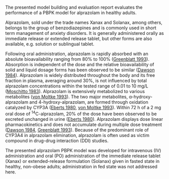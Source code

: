 The presented model building and evaluation report evaluates the performance of a PBPK model for alprazolam in healthy adults.

Alprazolam, sold under the trade names Xanax and Solanax, among others, belongs to the group of benzodiazepines and is commonly used in short term management of anxiety disorders. It is generally administered orally as immediate release or extended release tablet, but other forms are also available, e.g. solution or sublingual tablet.

Following oral administration, alprazolam is rapidly absorbed with an absolute bioavailability ranging from 80% to 100% ([Greenblatt 1993](#5-References)). Absorption is independent of the dose and the relative bioavailability of solid and liquid dosage forms has been observed to be similar ([Dawson 1984](#5-References)). Alprazolam is widely distributed throughout the body and its free fraction in plasma, averaging around 30%, is not influenced by total alprazolam concentrations within the tested range of 0.01 to 10 mg/L ([Moschitto 1983](#5-References)). Alprazolam is extensively metabolized to various metabolites ([von Moltke 1993](#5-References)). The two major metabolites, α-hydroxy-alprazolam and 4-hydroxy-alprazolam, are formed through oxidation catalyzed by CYP3A ([Eberts 1980](#5-References), [von Moltke 1993](#5-References)). Within 72 h of a 2 mg oral dose of <sup>14</sup>C-alprazolam, 20% of the dose have been observed to be excreted unchanged in urine ([Eberts 1980](#5-References)). Alprazolam displays dose linear pharmacokinetics and does not accumulate during multiple dose treatment ([Dawson 1984](#5-References), [Greenblatt 1993](#5-References)). Because of the predominant role of CYP3A4 in alprazolam elimination, alprazolam is often used as victim compound in drug-drug interaction (DDI) studies.

The presented alprazolam PBPK model was developed for intravenous (IV) administration and oral (PO) administration of the immediate release tablet (Xanax) or extended-release formulation (Solanax) given in fasted state in healthy, non-obese adults; administration in fed state was not addressed here.



